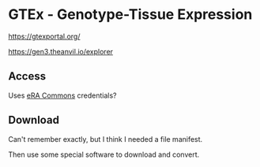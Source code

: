 
#	GTEx - Genotype-Tissue Expression

https://gtexportal.org/



https://gen3.theanvil.io/explorer




##	Access

Uses [eRA Commons](docs/eRACommons) credentials?





##	Download


Can't remember exactly, but I think I needed a file manifest.

Then use some special software to download and convert.

